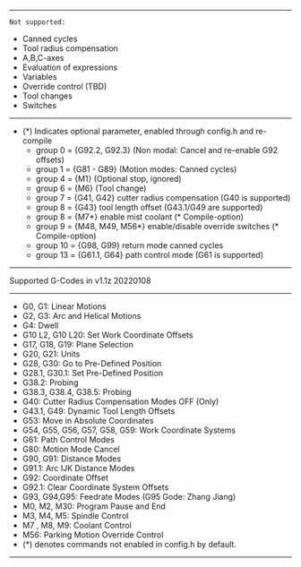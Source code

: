 ****
    Not supported:
  - Canned cycles
  - Tool radius compensation
  - A,B,C-axes
  - Evaluation of expressions
  - Variables
  - Override control (TBD)
  - Tool changes
  - Switches
****  
 -  (*) Indicates optional parameter, enabled through config.h and re-compile
    - group 0 = {G92.2, G92.3} (Non modal: Cancel and re-enable G92 offsets)
    - group 1 = {G81 - G89} (Motion modes: Canned cycles)
    - group 4 = {M1} (Optional stop, ignored)
    - group 6 = {M6} (Tool change)
    - group 7 = {G41, G42} cutter radius compensation (G40 is supported)
    - group 8 = {G43} tool length offset (G43.1/G49 are supported)
    - group 8 = {M7*} enable mist coolant (* Compile-option)
    - group 9 = {M48, M49, M56*} enable/disable override switches (* Compile-option)
    - group 10 = {G98, G99} return mode canned cycles
    - group 13 = {G61.1, G64} path control mode (G61 is supported)
****
Supported G-Codes in v1.1z 20220108
****
 - G0, G1: Linear Motions
 - G2, G3: Arc and Helical Motions
 - G4: Dwell
 - G10 L2, G10 L20: Set Work Coordinate Offsets
 - G17, G18, G19: Plane Selection
 - G20, G21: Units
 - G28, G30: Go to Pre-Defined Position
 - G28.1, G30.1: Set Pre-Defined Position
 - G38.2: Probing
 - G38.3, G38.4, G38.5: Probing
 - G40: Cutter Radius Compensation Modes OFF (Only)
 - G43.1, G49: Dynamic Tool Length Offsets
 - G53: Move in Absolute Coordinates
 - G54, G55, G56, G57, G58, G59: Work Coordinate Systems
 - G61: Path Control Modes
 - G80: Motion Mode Cancel
 - G90, G91: Distance Modes
 - G91.1: Arc IJK Distance Modes
 - G92: Coordinate Offset
 - G92.1: Clear Coordinate System Offsets
 - G93, G94,G95: Feedrate Modes (G95 Gode: Zhang Jiang)
 - M0, M2, M30: Program Pause and End
 - M3, M4, M5: Spindle Control
 - M7 , M8, M9: Coolant Control
 - M56: Parking Motion Override Control
 - (*) denotes commands not enabled in config.h by default.
****

